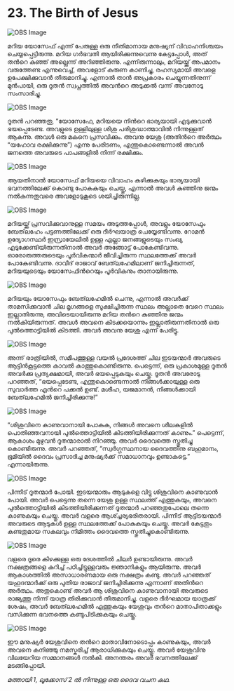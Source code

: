 # 23. The Birth of Jesus

![OBS Image](https://cdn.door43.org/obs/jpg/360px/obs-en-23-01.jpg)

മറിയ യോസേഫ് എന്ന് പേരുള്ള ഒരു നീതിമാനായ മനുഷ്യന് വിവാഹനിശ്ചയം ചെയ്യപ്പെട്ടിരുന്നു. മറിയ ഗര്‍ഭവതി ആയിരിക്കുന്നുവെന്നു കേട്ടപ്പോള്‍, അത് തന്‍റെ കുഞ്ഞ് അല്ലെന്ന് അറിഞ്ഞിരുന്നു. എന്നിരുന്നാലും, മറിയയ്ക്ക് അപമാനം വരുത്തേണ്ട എന്നുവെച്ച്, അവളോട്‌ കരുണ കാണിച്ചു, രഹസ്യമായി അവളെ ഉപേക്ഷിക്കുവാന്‍ തീരുമാനിച്ചു. എന്നാല്‍ താന്‍ അപ്രകാരം ചെയ്യുന്നതിനുന്ന് മുന്‍പായി, ഒരു ദൂതന്‍ സ്വപ്നത്തില്‍ അവന്‍റെ അടുക്കല്‍ വന്ന് അവനോടു സംസാരിച്ചു.  

![OBS Image](https://cdn.door43.org/obs/jpg/360px/obs-en-23-02.jpg)

ദൂതന്‍ പറഞ്ഞതു, “യോസേഫേ, മറിയയെ നിന്‍റെ ഭാര്യയായി എടുക്കുവാന്‍ ഭയപ്പെടേണ്ട. അവളുടെ ഉള്ളിലുള്ള ശിശു പരിശുദ്ധാത്മാവില്‍ നിന്നുള്ളത് ആകുന്നു. അവള്‍ ഒരു മകനെ പ്രസവിക്കും. അവനു യേശു (അതിന്‍റെ അര്‍ത്ഥം “യഹോവ രക്ഷിക്കുന്നു”) എന്നു പേരിടണം, എന്തുകൊണ്ടെന്നാല്‍ അവന്‍ ജനത്തെ അവരുടെ പാപങ്ങളില്‍ നിന്ന് രക്ഷിക്കും.

![OBS Image](https://cdn.door43.org/obs/jpg/360px/obs-en-23-03.jpg)

ആയതിനാല്‍ യോസേഫ് മറിയയെ വിവാഹം കഴിക്കുകയും ഭാര്യയായി ഭവനത്തിലേക്ക്‌ കൊണ്ടു പോകുകയും ചെയ്തു, എന്നാല്‍ അവള്‍ കുഞ്ഞിനു ജന്മം നല്‍കുന്നതുവരെ അവളോടുകൂടെ ശയിച്ചിരുന്നില്ല.

![OBS Image](https://cdn.door43.org/obs/jpg/360px/obs-en-23-04.jpg)

മറിയയ്ക്ക് പ്രസവിക്കുവാനുള്ള സമയം അടുത്തപ്പോള്‍, അവളും യോസേഫും ബേത്‌ലഹേം പട്ടണത്തിലേക്ക് ഒരു ദീര്‍ഘയാത്ര ചെയ്യേണ്ടിവന്നു. റോമന്‍ ഉദ്യോഗസ്ഥര്‍ ഇസ്രായേലില്‍ ഉള്ള എല്ലാ ജനങ്ങളുടെയും സംഖ്യ എടുക്കേണ്ടിയിരുന്നതിനാല്‍ അവര്‍ അങ്ങോട്ട്‌ പോകേണ്ടിവന്നു. ഓരോരുത്തരുടെയും പൂര്‍വികന്മാര്‍ ജീവിച്ചിരുന്ന സ്ഥലത്തേക്ക് അവര്‍ പോകേണ്ടിവന്നു. ദാവീദ് രാജാവ് ബേത്‌ലഹേമിലാണ് ജനിച്ചിരുന്നത്, മറിയയുടെയും യോസേഫിന്‍റെയും പൂര്‍വികനും താനായിരുന്നു.

![OBS Image](https://cdn.door43.org/obs/jpg/360px/obs-en-23-05.jpg)

മറിയയും യോസേഫും ബേത്‌ലഹേമില്‍ ചെന്നു, എന്നാല്‍ അവര്‍ക്ക് താമസിക്കുവാന്‍ ചില മൃഗങ്ങളെ സൂക്ഷിച്ചിരുന്ന സ്ഥലം അല്ലാതെ വേറെ സ്ഥലം ഇല്ലാതിരുന്നു, അവിടെയായിരുന്നു മറിയ തന്‍റെ കുഞ്ഞിനു ജന്മം നല്‍കിയിരുന്നത്. അവള്‍ അവനെ കിടക്കയൊന്നും ഇല്ലാതിരുന്നതിനാല്‍ ഒരു പുല്‍ത്തൊട്ടിയില്‍ കിടത്തി. അവര്‍ അവനു യേശു എന്ന് പേരിട്ടു.

![OBS Image](https://cdn.door43.org/obs/jpg/360px/obs-en-23-06.jpg)

അന്ന് രാത്രിയില്‍, സമീപത്തുള്ള വയല്‍ പ്രദേശത്ത് ചില ഇടയന്മാര്‍ അവരുടെ ആട്ടിന്‍കൂട്ടത്തെ കാവല്‍ കാത്തുകൊണ്ടിരുന്നു. പെട്ടെന്ന്, ഒരു പ്രകാശമുള്ള ദൂതന്‍ അവര്‍ക്കു പ്രത്യക്ഷമായി, അവര്‍ ഭയപ്പെടുകയും ചെയ്തു. ദൂതന്‍ അവരോടു പറഞ്ഞത്, “ഭയപ്പെടേണ്ട, എന്തുകൊണ്ടെന്നാല്‍ നിങ്ങള്‍ക്കായുള്ള ഒരു സുവാര്‍ത്ത എന്‍റെ പക്കല്‍ ഉണ്ട്. മശീഹ, യജമാനന്‍, നിങ്ങള്‍ക്കായി ബേത്‌ലഹേമില്‍ ജനിച്ചിരിക്കുന്നു!”

![OBS Image](https://cdn.door43.org/obs/jpg/360px/obs-en-23-07.jpg)

“ശിശുവിനെ കാണുവാനായി പോകുക, നിങ്ങള്‍ അവനെ ശീലകളില്‍ പൊതിഞ്ഞവനായി പുല്‍ത്തൊട്ടിയില്‍ കിടത്തിയിരിക്കുന്നത് കാണും.” പെട്ടെന്ന്, ആകാശം മുഴുവന്‍ ദൂതന്മാരാല്‍ നിറഞ്ഞു. അവര്‍ ദൈവത്തെ സ്തുതിച്ചു കൊണ്ടിരുന്നു. അവര്‍ പറഞ്ഞത്, “സ്വര്‍ഗ്ഗസ്ഥനായ ദൈവത്തിനു ബഹുമാനം, ഭൂമിയില്‍ ദൈവം പ്രസാദിച്ച മനുഷ്യര്‍ക്ക്‌ സമാധാനവും ഉണ്ടാകട്ടെ.” എന്നായിരുന്നു.

![OBS Image](https://cdn.door43.org/obs/jpg/360px/obs-en-23-08.jpg)

പിന്നീട് ദൂതന്മാര്‍ പോയി. ഇടയന്മാരും ആടുകളെ വിട്ടു ശിശുവിനെ കാണുവാന്‍ പോയി. അവര്‍ പെട്ടെന്നു തന്നെ യേശു ഉള്ള സ്ഥലത്ത് എത്തുകയും, അവനെ പുല്‍ത്തൊട്ടിയില്‍ കിടത്തിയിരിക്കുന്നത് ദൂതന്മാര്‍ പറഞ്ഞതുപോലെ തന്നെ കാണുകയും ചെയ്തു. അവര്‍ വളരെ ആശ്ച്ചര്യഭരിതരായി. പിന്നീട് ആട്ടിടയന്മാര്‍ അവരുടെ ആടുകള്‍ ഉള്ള സ്ഥലത്തേക്ക് പോകുകയും ചെയ്തു. അവര്‍ കേട്ടതും കണ്ടതുമായ സകലവും നിമിത്തം ദൈവത്തെ സ്തുതിച്ചുകൊണ്ടിരുന്നു.  

![OBS Image](https://cdn.door43.org/obs/jpg/360px/obs-en-23-09.jpg)

വളരെ ദൂരെ കിഴക്കുള്ള ഒരു ദേശത്തില്‍ ചിലര്‍ ഉണ്ടായിരുന്നു. അവര്‍ നക്ഷത്രങ്ങളെ കുറിച്ച് പഠിച്ചിട്ടുള്ളവരും ജ്ഞാനികളും ആയിരുന്നു. അവര്‍ ആകാശത്തില്‍ അസാധാരണമായ ഒരു നക്ഷത്രം കണ്ടു. അവര്‍ പറഞ്ഞത് യഹൂദന്മാര്‍ക്ക് ഒരു പുതിയ രാജാവ് ജനിച്ചിരിക്കുന്നു എന്നാണ് അതിന്‍റെ അര്‍ത്ഥം. അതുകൊണ്ട് അവര്‍ ആ ശിശുവിനെ കാണുവാനായി അവരുടെ രാജ്യത്തു നിന്ന് യാത്ര തിരിക്കുവാന്‍ തീരുമാനിച്ചു. വളരെ ദീര്‍ഘമായ യാത്രക്ക് ശേഷം, അവര്‍ ബേത്‌ലഹേമില്‍ എത്തുകയും യേശുവും തന്‍റെ മാതാപിതാക്കളും വസിക്കുന്ന ഭവനത്തെ കണ്ടുപിടിക്കുകയും ചെയ്തു. 

![OBS Image](https://cdn.door43.org/obs/jpg/360px/obs-en-23-10.jpg)

ഈ  മനുഷ്യര്‍ യേശുവിനെ തന്‍റെ മാതാവിനോടൊപ്പം കാണുകയും, അവര്‍ അവനെ കുനിഞ്ഞു നമസ്കരിച്ച് ആരാധിക്കുകയും ചെയ്തു. അവര്‍ യേശുവിനു വിലയേറിയ സമ്മാനങ്ങള്‍ നല്‍കി. അനന്തരം അവര്‍ ഭവനത്തിലേക്ക്‌ മടങ്ങിപ്പോയി. 

_മത്തായി 1, ലൂക്കോസ് 2 ല്‍ നിന്നുള്ള ഒരു ദൈവ വചന കഥ._

